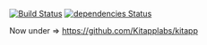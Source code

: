 [![Build Status](https://travis-ci.org/FabienGreard/kitapp.svg?branch=master)](https://travis-ci.org/FabienGreard/kitapp)
[![dependencies Status](https://david-dm.org/FabienGreard/kitapp/status.svg)](https://david-dm.org/FabienGreard/kitapp)

Now under => https://github.com/Kitapplabs/kitapp
